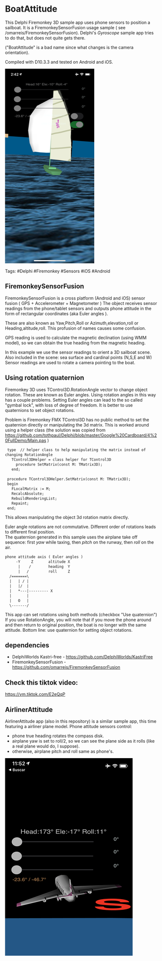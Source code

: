 # BoatAttitude
This Delphi Firemonkey 3D sample app uses phone sensors to position a sailboat. 
It is a FiremonkeySensorFusion usage sample ( see /omarreis/FiremonkeySensorFusion).
Delphi's *Gyroscope* sample app tries to do that, but does not quite gets there. 

("BoatAttitude" is a bad name since what changes is the camera orientation).

Compiled with D10.3.3 and tested on Android and iOS.

![app screenshot](BoatAttitudeShot.PNG)

Tags: #Delphi #Firemonkey #Sensors #iOS #Android

## FiremonkeySensorFusion

FiremonkeySensorFusion is a cross platform (Android and iOS) sensor fusion ( GPS + Accelerometer + Magnetometer )
The object receives sensor readings from the phone/tablet sensors and outputs phone attitude  in the form
of rectangular coordinates (aka Euler angles ).

These are also known as Yaw,Pitch,Roll or Azimuth,elevation,roll or Heading,altitude,roll.
This profusion of names causes some confusion.

GPS reading is used to calculate the magnetic declination (using WMM model), 
so we can obtain the true heading from the magnetic heading.

In this example we use the sensor readings to orient a 3D sailboat scene. 
Also included in the scene: sea surface and cardinal points (N,S,E and W)
Sensor readings are used to rotate a camera pointing to the boat.

## Using rotation quaternion
Firemonkey 3D uses TControl3D.RotationAngle vector to change object rotation. 
These are known as Euler angles. Using rotation angles in this way has a couple problems.
Setting Euler angles can lead to the so called "gymbal lock", with loss of degree of freedom.
It is better to use quaternions to set object rotations.

Problem is Firemonkey FMX TControl3D has no public method to set the quaternion directly
or manipulating the 3d matrix.  This is worked around using a helper class
(the solution was copied from https://github.com/tothpaul/Delphi/blob/master/Google%20Cardboard/4%20FullDemo/Main.pas )

     type  // helper class to help manipulating the matrix instead of changing RotationAngle
       TControl3DHelper = class helper for TControl3D
         procedure SetMatrix(const M: TMatrix3D);
       end;

     procedure TControl3DHelper.SetMatrix(const M: TMatrix3D);
     begin
       FLocalMatrix := M;
       RecalcAbsolute;
       RebuildRenderingList;
       Repaint;
     end;

This allows manipulating the object 3d rotation matrix directly.

Euler angle rotations are not commutative. Different order of rotations leads to different final position.  
The quaternion generated in this sample uses the airplane take off sequence: first *yaw* while taxing,
then *pitch* on the runway, then *roll* on the air.

    phone attitude axis ( Euler angles )
         -Y     Z       altitude X 
          |    /        heading  Y 
          |   /         roll     Z 
      /=======\
      |   | / |
      |   |/  |
      |   *---|--------- X
      |       |
      |   O   |
      \-------/

This app can set rotations using both methods (checkbox "Use quaternion")
If you use RotationAngle, you will note that if you move the phone around
and then return to original position, the boat is no longer with the same attitude. 
Bottom line: use quaternion for setting object rotations.

## dependencies

* DelphiWorlds Kastri-free - https://github.com/DelphiWorlds/KastriFree
* FiremonkeySensorFusion - https://github.com/omarreis/FiremonkeySensorFusion 

## Check this tiktok video:

https://vm.tiktok.com/E2eQqP

## AirlinerAttitude
AirlinerAttitude app (also in  this repository) is a similar sample app, this time featuring a airliner plane model.
Phone attitude sensors control:
* phone true heading rotates the compass disk.  
* airplane yaw is set to roll/2, so we can see the plane side as it rolls (like a real plane would do, I suppose).
* otherwise, airplane pitch and roll same as phone's.

![app screenshot](AirlinerAttitudeShot.PNG)

